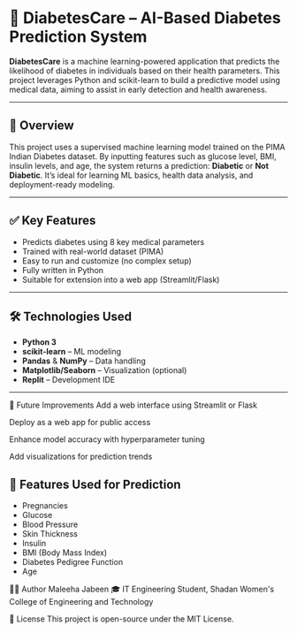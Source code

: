 # 🧠 DiabetesCare – AI-Based Diabetes Prediction System

**DiabetesCare** is a machine learning-powered application that predicts the likelihood of diabetes in individuals based on their health parameters. This project leverages Python and scikit-learn to build a predictive model using medical data, aiming to assist in early detection and health awareness.

---

## 📌 Overview

This project uses a supervised machine learning model trained on the PIMA Indian Diabetes dataset. By inputting features such as glucose level, BMI, insulin levels, and age, the system returns a prediction: **Diabetic** or **Not Diabetic**. It’s ideal for learning ML basics, health data analysis, and deployment-ready modeling.

---

## ✅ Key Features

- Predicts diabetes using 8 key medical parameters
- Trained with real-world dataset (PIMA)
- Easy to run and customize (no complex setup)
- Fully written in Python
- Suitable for extension into a web app (Streamlit/Flask)

---

## 🛠️ Technologies Used

- **Python 3**
- **scikit-learn** – ML modeling
- **Pandas** & **NumPy** – Data handling
- **Matplotlib/Seaborn** – Visualization (optional)
- **Replit** – Development IDE

---

🔮 Future Improvements
Add a web interface using Streamlit or Flask

Deploy as a web app for public access

Enhance model accuracy with hyperparameter tuning

Add visualizations for prediction trends

## 🧪 Features Used for Prediction

- Pregnancies
- Glucose
- Blood Pressure
- Skin Thickness
- Insulin
- BMI (Body Mass Index)
- Diabetes Pedigree Function
- Age

👩‍💻 Author
Maleeha Jabeen
🎓 IT Engineering Student, Shadan Women's College of Engineering and Technology


📄 License
This project is open-source under the MIT License.




